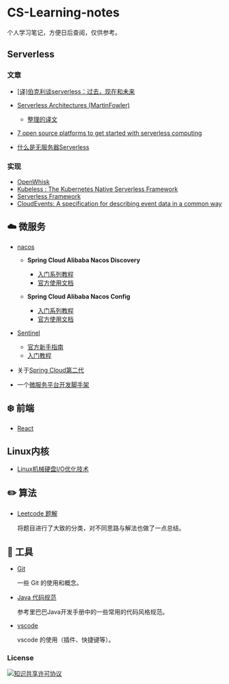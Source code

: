 # CS-Learning-notes 

个人学习笔记，方便日后查阅，仅供参考。

## Serverless
### 文章
- [[译]伯克利谈serverless：过去，现在和未来](https://juejin.im/post/5caf019ff265da039444987b)

- [Serverless Architectures (MartinFowler)](https://martinfowler.com/articles/serverless.html)
    - [整理的译文](https://github.com/heming6666/blog/blob/master/notes/serverless/serverless-architectures.md)


- [7 open source platforms to get started with serverless computing](https://opensource.com/article/18/11/open-source-serverless-platforms)

- [什么是无服务器Serverless](https://blog.xinkuo.me/post/what-is-serverless.html)

### 实现
- [OpenWhisk](https://openwhisk.apache.org/)
- [Kubeless : The Kubernetes Native Serverless Framework](https://kubeless.io/)
- [Serverless Framework](https://serverless.com/)
- [CloudEvents: A specification for describing event data in a common way](https://github.com/cloudevents/spec)

## :cloud: 微服务
- [nacos](https://nacos.io/zh-cn/docs/what-is-nacos.html)
    - **Spring Cloud Alibaba Nacos Discovery**
        - [入门系列教程](http://blog.didispace.com/spring-cloud-alibaba-1/)
        - [官方使用文档](https://github.com/spring-cloud-incubator/spring-cloud-alibaba/wiki/Nacos-discovery)
    
    - **Spring Cloud Alibaba Nacos Config**
        - [入门系列教程](http://blog.didispace.com/spring-cloud-alibaba-3/)
        - [官方使用文档](https://github.com/spring-cloud-incubator/spring-cloud-alibaba/wiki/Nacos-config)
- [Sentinel](https://github.com/alibaba/Sentinel/wiki/%E4%BB%8B%E7%BB%8D)
    - [官方新手指南](https://github.com/alibaba/Sentinel/wiki/%E6%96%B0%E6%89%8B%E6%8C%87%E5%8D%97)
    - [入门教程](http://blog.didispace.com/spring-cloud-alibaba-sentinel-1/)

- 关于[Spring Cloud第二代](http://springcloud.cn/view/415)
- 一个[微服务平台开发脚手架](https://gitee.com/minull/ace-security)

## :snowflake: 前端
- [React](https://github.com/heming6666/CS-Learning-notes/blob/master/notes/react/knowledgemap.md)

## Linux内核
- [Linux机械硬盘I/O优化技术](https://github.com/heming6666/blog/blob/master/notes/Linux%E5%86%85%E6%A0%B8/Linux%E6%9C%BA%E6%A2%B0%E7%A1%AC%E7%9B%98IO%E4%BC%98%E5%8C%96%E6%8A%80%E6%9C%AF.md)
## :pencil2: 算法

- [Leetcode 题解](https://github.com/heming6666/CS-Learning-notes/tree/master/notes/leetcode/README.md)

  将题目进行了大致的分类，对不同思路与解法也做了一点总结。

## :hammer: 工具

- [Git](https://github.com/heming6666/CS-Learning-notes/blob/master/notes/tools/Git.md)

  一些 Git 的使用和概念。

- [Java 代码规范](https://github.com/heming6666/CS-Learning-notes/blob/master/notes/tools/Java%20%E4%BB%A3%E7%A0%81%E8%A7%84%E8%8C%83.md)

  参考里巴巴Java开发手册中的一些常用的代码风格规范。

- [vscode](https://github.com/heming6666/CS-Learning-notes/blob/master/notes/tools/vscode.md)

  vscode 的使用（插件、快捷键等）。


### License

<a rel="license" href="http://creativecommons.org/licenses/by-nc-sa/4.0/"><img alt="知识共享许可协议" style="border-width:0" src="https://i.creativecommons.org/l/by-nc-sa/4.0/88x31.png" /></a>



